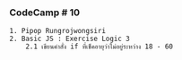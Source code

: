 ### CodeCamp # 10
    1. Pipop Rungrojwongsiri
    2. Basic JS : Exercise Logic 3
        2.1 เขียนคำสั่ง if ที่เช็คอายุว่าไม่อยู่ระหว่าง 18 - 60
